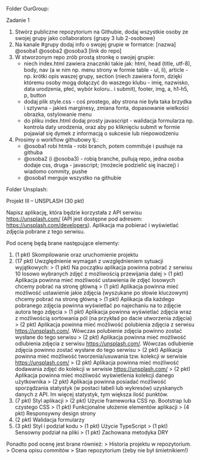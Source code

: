 Folder OurGroup:

Zadanie 1
1. Stwórz publiczne repozytorium na Githubie, dodaj wszystkie osoby ze swojej grupy jako collaborators {grupy 3 lub 2-osobowe}
2. Na kanale #grupy dodaj info o swojej grupie w formatce: [nazwa] @osoba1 @osoba2 @osoba3 [link do repo]
3. W stworzonym repo zrób prostą stronkę o swojej grupie:
    - niech index.html zawiera znaczniki takie jak: html, head (title, utf-8), body, nav (a w nim np. menu strony w formie table - ul, li), article - np. krótki opis waszej grupy, section (niech zawiera form, dzięki któremu osoby mogą dołączyć do waszego klubu - imię, nazwisko, data urodzenia, płeć, wybór koloru.. i submit), footer, img, a, h1-h5, p, button
    - dodaj plik style.css - coś prostego, aby strona nie była taka brzydka i sztywna - jakieś marginesy, zmiana fonta, dopasowanie wielkości obrazka, ostylowanie menu
    - do pliku index.html dodaj prosty javascript - walidacja formularza np. kontrola daty urodzenia, oraz aby po kliknięciu submit w formie pojawiał się dymek z informacją o sukcesie lub niepowodzeniu
4. Prosimy o workflow githubowy tj.:
    - @osoba1 robi htmla - robi branch, potem commituje i pushuje na githuba
    - @osoba2 (i @osoba3) - robią branche, pullują repo, jedna osoba dodaje css, druga - javascript; (możecie podzielić się inaczej) i wiadomo commity, pushe
    - @osoba1 merguje wszystko na githubie


Folder Unsplash:

Projekt III – UNSPLASH (30 pkt)

Napisz aplikację, która będzie korzystała z API serwisu https://unsplash.com/ (API jest dostępne pod adresem: https://unsplash.com/developers). Aplikacja ma pobierać i wyświetlać zdjęcia pobrane z tego serwisu.

Pod ocenę będą brane następujące elementy:
1.    (1 pkt) Skompilowanie oraz uruchomienie projektu
2.    (17 pkt) Uwzględnienie wymagań z uwzględnieniem sytuacji wyjątkowych:
    >    (1 pkt) Na początku aplikacja powinna pobrać z serwisu 10 losowo wybranych zdjęć z możliwością przewijania dalej
    >    (1 pkt) Aplikacja powinna mieć możliwość ustawienia ile zdjęć losowych chcemy pobrać na stronę główną 
    >    (1 pkt) Aplikacja powinna mieć możliwość ustawienie jakie zdjęcia (wyszukane po słowie kluczowym) chcemy pobrać na stronę główną
    >    (1 pkt) Aplikacja dla każdego pobranego zdjęcia powinna wyświetlać po najechaniu na to zdjęcie autora tego zdjęcia
    >    (1 pkt) Aplikacja powinna wyświetlać zdjęcia wraz z możliwością sortowania pól (na przykład po dacie utworzenia zdjęcia)
    >    (2 pkt) Aplikacja powinna mieć możliwość polubienia zdjęcia z serwisu https://unsplash.com/. Wówczas polubienie zdjęcia powinno zostać wysłane do tego serwisu
    >    (2 pkt) Aplikacja powinna mieć możliwość odlubienia zdjęcia z serwisu https://unsplash.com/. Wówczas odlubienie zdjęcia powinno zostać wysłane do tego serwisu 
    >    (2 pkt) Aplikacja powinna mieć możliwość tworzenia/usuwania tzw. kolekcji w serwisie https://unsplash.com/ 
    >    (2 pkt) Aplikacja powinna mieć możliwość dodawania zdjęć do kolekcji w serwisie https://unsplash.com/ 
    >    (2 pkt) Aplikacja powinna mieć możliwość wyświetlenia kolekcji danego użytkownika 
    >    (2 pkt) Aplikacja powinna posiadać możliwość sporządzania statystyk (w postaci tabeli lub wykresów) uzyskanych danych z API. Im więcej statystyk, tym większa ilość punktów.
3.    (7 pkt) Styl aplikacji 
    >    (2 pkt) Użycie frameworka CSS np. Bootstrap lub czystego CSS
    >    (1 pkt) Funkcjonalne ułożenie elementów aplikacji
    >    (4 pkt) Responsywny design strony
4.    (2 pkt) Walidacja formularzy
5.    (3 pkt) Styl i podział kodu
    >    (1 pkt) Użycie TypeScript
    >    (1 pkt) Sensowny podział na pliki
    >    (1 pkt) Zachowana metodyka DRY

Ponadto pod ocenę jest brane również: 
    >    Historia projektu w repozytorium.
    >    Ocena opisu commitów
    >    Stan repozytorium (żeby nie był śmietnikiem!)